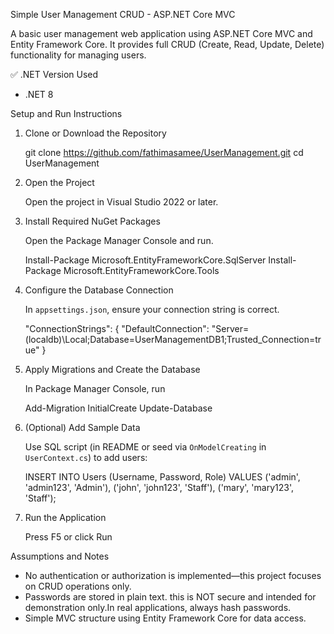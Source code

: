 
Simple User Management CRUD - ASP.NET Core MVC

A basic user management web application using ASP.NET Core MVC and Entity Framework Core. It provides full CRUD (Create, Read, Update, Delete) functionality for managing users.



✅ .NET Version Used

*  .NET 8 



Setup and Run Instructions

1. Clone or Download the Repository

   
   git clone https://github.com/fathimasamee/UserManagement.git
   cd UserManagement
   

2. Open the Project

   Open the project in Visual Studio 2022 or later.

3. Install Required NuGet Packages

   Open the Package Manager Console and run.


   Install-Package Microsoft.EntityFrameworkCore.SqlServer
   Install-Package Microsoft.EntityFrameworkCore.Tools


4. Configure the Database Connection

   In `appsettings.json`, ensure your connection string is correct.


   "ConnectionStrings": {
     "DefaultConnection": "Server=(localdb)\\Local;Database=UserManagementDB1;Trusted_Connection=true"
   }


5. Apply Migrations and Create the Database

   In Package Manager Console, run

   Add-Migration InitialCreate
   Update-Database


6. (Optional) Add Sample Data

   Use SQL script (in README or seed via `OnModelCreating` in `UserContext.cs`) to add users:


   INSERT INTO Users (Username, Password, Role) VALUES 
   ('admin', 'admin123', 'Admin'),
   ('john', 'john123', 'Staff'),
   ('mary', 'mary123', 'Staff');


7. Run the Application

   Press F5 or click Run



Assumptions and Notes

* No authentication or authorization is implemented—this project focuses on CRUD operations only.
* Passwords are stored in plain text. this is NOT secure and intended for demonstration only.In real applications, always hash passwords.
* Simple MVC structure using Entity Framework Core for data access.


